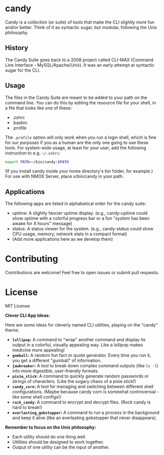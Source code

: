 # candy

Candy is a collection (or suite) of tools that make the CLI slightly more fun and/or better. Think of it as syntactic sugar, but modular, following the Unix philosophy.

## History

The Candy Suite goes back to a 2008 project called CLI-MAX (Command Line Interface - MySQL/Apache/Unix). It was an early attempt at syntactic sugar for the CLI.

## Usage

The files in the Candy Suite are meant to be added to your path on the command line. You can do this by editing the resource file for your shell, in a file that looks like one of these:

- .zshrc
- .bashrc
- .profile

The `.profile` option will only work when you run a login shell, which is fine for our purposes if you as a human are the only one going to use these tools. For system-wide usage, at least for your user, add the following instruction to e.g. `~/.zshrc`:

```bash
export PATH=~/bin/candy:$PATH
```

(If you install candy inside your home directory's bin folder, for example.) For use with NMOX Server, place x/bin/candy in your path.

## Applications
The following apps are listed in alphabetical order for the candy suite:

- uptime: A slightly fancier uptime display. (e.g., candy-uptime could show uptime with a colorful progress bar or a fun "system has been awake for X hours" message)
- status: A status viewer for the system. (e.g., candy-status could show CPU usage, memory, network stats in a compact format)
- (Add more applications here as we develop them)

# Contributing
Contributions are welcome! Feel free to open issues or submit pull requests.

# License
MIT License


**Clever CLI App Ideas:**

Here are some ideas for cleverly named CLI utilities, playing on the "candy" theme:

* **`lollipop`:**  A command to "wrap" another command and display its output in a colorful, visually appealing way.  Like a lollipop makes medicine more appealing!
* **`gumball`:** A random fun fact or quote generator. Every time you run it, you get a different "gumball" of information.
* **`jawbreaker`:** A tool to break down complex command outputs (like `ls -l`) into more digestible, user-friendly formats.
* **`pixie_stick`:**  A command to quickly generate random passwords or strings of characters.  (Like the sugary chaos of a pixie stick!)
* **`candy_corn`:**  A tool for managing and switching between different shell configurations. (Maybe because candy corn is somewhat controversial - like some shell configs!)
* **`rock_candy`:**  A command to encrypt and decrypt files. (Rock candy is hard to break!)
* **`everlasting_gobstopper`:** A command to run a process in the background and keep it alive (like an everlasting gobstopper that never disappears).


**Remember to focus on the Unix philosophy:**

* Each utility should do one thing well.
*  Utilities should be designed to work together.
*  Output of one utility can be the input of another.